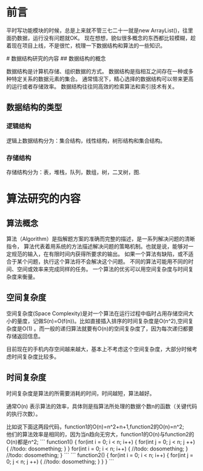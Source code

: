 # 前言
<P>平时写功能模块的时候，总是上来就不管三七二十一就是new ArrayList()，往里面扔数据，运行没有问题就OK。
现在想想，貌似很多概念的东西都比较模糊，趁着现在项目上线，不是很忙，梳理一下数据结构和算法的一些知识。</p>
# 数据结构研究的内容
## 数据结构的概念
<p>数据结构是计算机存储、组织数据的方式。
数据结构是指相互之间存在一种或多种特定关系的数据元素的集合。
通常情况下，精心选择的数据结构可以带来更高的运行或者存储效率。
数据结构往往同高效的检索算法和索引技术有关。</p>

## 数据结构的类型
### 逻辑结构

逻辑上数据结构分为：集合结构，线性结构，树形结构和集合结构。<br/>
<img src="" width="" height=""/>

### 存储结构
存储结构分为：表，堆栈，队列，数组，树，二叉树，图.

# 算法研究的内容
## 算法概念
<p>算法（Algorithm）是指解题方案的准确而完整的描述，是一系列解决问题的清晰指令，
算法代表着用系统的方法描述解决问题的策略机制。也就是说，能够对一定规范的输入，在有限时间内获得所要求的输出。
如果一个算法有缺陷，或不适合于某个问题，执行这个算法将不会解决这个问题。
不同的算法可能用不同的时间、空间或效率来完成同样的任务。
一个算法的优劣可以用空间复杂度与时间复杂度来衡量。</p>

## 空间复杂度
<p>空间复杂度(Space Complexity)是对一个算法在运行过程中临时占用存储空间大小的量度，记做S(n)=O(f(n))。比如直接插入排序的时间复杂度是O(n^2),空间复杂度是O(1) 。而一般的递归算法就要有O(n)的空间复杂度了，因为每次递归都要存储返回信息。</p>
<p>目前现在的手机内存空间越来越大，基本上不考虑这个空间复杂度，大部分时候考虑时间复杂度比较多。</p>

## 时间复杂度
<p>时间复杂度是算法的所需要消耗的时间，时间越短，算法越好。</p>
<p>通常O(n) 表示算法的效率，具体则是指算法所处理的数据个数n的函数（关键代码的执行次数）。</p>
比如说下面这两段代码，function1的O(n)=n^2+n+1,function2的O(n)=n^2;<br/>
他们的算法效率是相同的，因为当n趋向无穷大，function1的O(n)与function2的O(n)都是n^2;
```
function1() {
   for(int i = 0; i < n; i++) {
        for(int j = 0; j < n; j ++) {
        //todo: dosomething;
        }   
    }
    for(int i = 0; i < n; i++) {
      //todo: dosomething;
    }
     //todo: dosomething;
}
```
```
function2() {
   for(int i = 0; i < n; i++) {
        for(int j = 0; j < n; j ++) {
        //todo: dosomething;
        }   
    }
}
```
